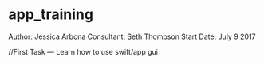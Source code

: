# app_training

Author: Jessica Arbona
Consultant: Seth Thompson
Start Date: July 9 2017


//First Task
— Learn how to use swift/app gui


